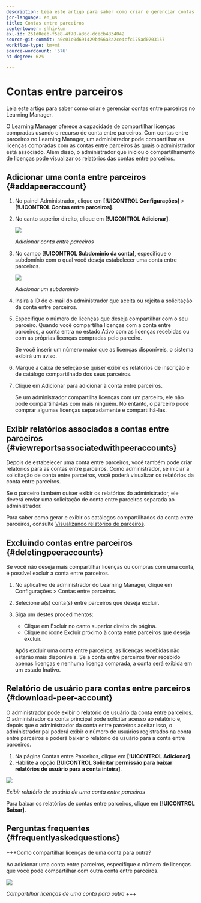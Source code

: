 ```yaml
---
description: Leia este artigo para saber como criar e gerenciar contas entre parceiros no Learning Manager.
jcr-language: en_us
title: Contas entre parceiros
contentowner: shhivkum
exl-id: 251d0eeb-f5e8-4f70-a36c-dcecb4834042
source-git-commit: a0c01c0d691429bd66a3a2ce4cfc175ad0703157
workflow-type: tm+mt
source-wordcount: '576'
ht-degree: 62%

---
```


# Contas entre parceiros

Leia este artigo para saber como criar e gerenciar contas entre parceiros no Learning Manager.

O Learning Manager oferece a capacidade de compartilhar licenças compradas usando o recurso de conta entre parceiros. Com contas entre parceiros no Learning Manager, um administrador pode compartilhar as licenças compradas com as contas entre parceiros às quais o administrador está associado. Além disso, o administrador que iniciou o compartilhamento de licenças pode visualizar os relatórios das contas entre parceiros.

## Adicionar uma conta entre parceiros {#addapeeraccount}

1. No painel Administrador, clique em **[!UICONTROL Configurações]** > **[!UICONTROL Contas entre parceiros]**.
1. No canto superior direito, clique em **[!UICONTROL Adicionar]**.

   ![](assets/peeraccount.png)

   *Adicionar conta entre parceiros*

1. No campo **[!UICONTROL Subdomínio da conta]**, especifique o subdomínio com o qual você deseja estabelecer uma conta entre parceiros.

   ![](assets/addpeer.png)

   *Adicionar um subdomínio*

1. Insira a ID de e-mail do administrador que aceita ou rejeita a solicitação da conta entre parceiros.
1. Especifique o número de licenças que deseja compartilhar com o seu parceiro. Quando você compartilha licenças com a conta entre parceiros, a conta entra no estado Ativo com as licenças recebidas ou com as próprias licenças compradas pelo parceiro.

   Se você inserir um número maior que as licenças disponíveis, o sistema exibirá um aviso.

1. Marque a caixa de seleção se quiser exibir os relatórios de inscrição e de catálogo compartilhado dos seus parceiros.
1. Clique em Adicionar para adicionar à conta entre parceiros.

   Se um administrador compartilha licenças com um parceiro, ele não pode compartilhá-las com mais ninguém. No entanto, o parceiro pode comprar algumas licenças separadamente e compartilhá-las.

## Exibir relatórios associados a contas entre parceiros {#viewreportsassociatedwithpeeraccounts}

Depois de estabelecer uma conta entre parceiros, você também pode criar relatórios para as contas entre parceiros. Como administrador, se iniciar a solicitação de conta entre parceiros, você poderá visualizar os relatórios da conta entre parceiros.

Se o parceiro também quiser exibir os relatórios do administrador, ele deverá enviar uma solicitação de conta entre parceiros separada ao administrador.

Para saber como gerar e exibir os catálogos compartilhados da conta entre parceiros, consulte [Visualizando relatórios de parceiros](reports.md#main-pars_header_894271250).

## Excluindo contas entre parceiros {#deletingpeeraccounts}

Se você não deseja mais compartilhar licenças ou compras com uma conta, é possível excluir a conta entre parceiros.

1. No aplicativo de administrador do Learning Manager, clique em Configurações > Contas entre parceiros.
1. Selecione a(s) conta(s) entre parceiros que deseja excluir.
1. Siga um destes procedimentos:

   * Clique em Excluir no canto superior direito da página.
   * Clique no ícone Excluir próximo à conta entre parceiros que deseja excluir.

   Após excluir uma conta entre parceiros, as licenças recebidas não estarão mais disponíveis. Se a conta entre parceiros tiver recebido apenas licenças e nenhuma licença comprada, a conta será exibida em um estado Inativo.

## Relatório de usuário para contas entre parceiros {#download-peer-account}

O administrador pode exibir o relatório de usuário da conta entre parceiros. O administrador da conta principal pode solicitar acesso ao relatório e, depois que o administrador da conta entre parceiros aceitar isso, o administrador pai poderá exibir o número de usuários registrados na conta entre parceiros e poderá baixar o relatório de usuário para a conta entre parceiros.

1. Na página Contas entre Parceiros, clique em **[!UICONTROL Adicionar]**.
1. Habilite a opção **[!UICONTROL Solicitar permissão para baixar relatórios de usuário para a conta inteira]**.

![](assets/image034.png)

*Exibir relatório de usuário de uma conta entre parceiros*

Para baixar os relatórios de contas entre parceiros, clique em **[!UICONTROL Baixar]**.

## Perguntas frequentes {#frequentlyaskedquestions}

+++Como compartilhar licenças de uma conta para outra?

Ao adicionar uma conta entre parceiros, especifique o número de licenças que você pode compartilhar com outra conta entre parceiros.

![](assets/share-seats.png)

*Compartilhar licenças de uma conta para outra*
+++
